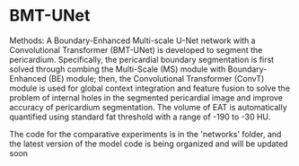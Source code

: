 # BMT-UNet

Methods: A Boundary-Enhanced Multi-scale U-Net network with a Convolutional Transformer (BMT-UNet) is developed to segment the pericardium. Specifically, the pericardial boundary segmentation is first solved through combing the Multi-Scale (MS) module with Boundary-Enhanced (BE) module; then, the Convolutional Transformer (ConvT) module is used for global context integration and feature fusion to solve the problem of internal holes in the segmented pericardial image and improve accuracy of pericardium segmentation. The volume of EAT is automatically quantified using standard fat threshold with a range of -190 to -30 HU. 

The code for the comparative experiments is in the 'networks' folder, and the latest version of the model code is being organized and will be updated soon

